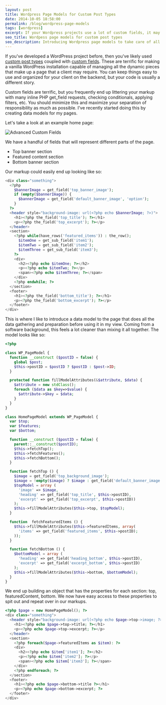 ```yaml
---
layout: post
title: Wordpress Page Models for Custom Post Types
date: 2014-10-05 18:58:00
permalink: /blog/wordpress-page-models
tags: [wordpress]
excerpt: If your Wordpress projects use a lot of custom fields, it may be a good idea to prepare all the data a page may need outside of the view. I've started to introduce page models to my projects, where all the fields are gathered and prepared before I use them in my templates.
seo_title: Wordpess page models for custom post types
seo_description: Introducing Wordpress page models to take care of all your custom fields from your Wordpress custom post types
---
```


If you've developed a WordPress project before, then you've likely used <a title="Wordpress Custom Post Types" href="http://codex.wordpress.org/Post_Types" target="_blank">custom post types</a> coupled with <a title="Advanced Custom Fields" href="http://www.advancedcustomfields.com/" target="_blank">custom fields</a>. These are terrific for making a vanilla WordPress installation capable of managing all the dynamic pieces that make up a page that a client may require. You can keep things easy to use and organized for your client on the backend, but your code is usually a different story.

Custom fields are terrific, but you frequently end up littering your markup with many inline PHP get_field requests, checking conditionals, applying filters, etc. You should minimize this and maximize your separation of responsibility as much as possible. I've recently started doing this by creating data models for my pages.

Let's take a look at an example home page:

<img src="/dist/images/blog/wordpress-page-models/custom-fields.png" alt="Advanced Custom Fields" />

We have a handful of fields that will represent different parts of the page.

- Top banner section
- Featured content section
- Bottom banner section

Our markup could easily end up looking like so:

```php
<div class="something">
  <?php
    $bannerImage = get_field('top_banner_image');
    if (empty($bannerImage)) {
      $bannerImage = get_field('default_banner_image', 'option');
    }
  ?>
  <header style="background-image: url(<?php echo $bannerImage; ?>)">
    <h1><?php the_field('top_title'); ?></h1>
    <p><?php the_field('top_excerpt'); ?></p>
  </header>
  <section>
    <?php while(have_rows('featured_items')) : the_row();
      $itemOne = get_sub_field('item1');
      $itemTwo = get_sub_field('item2');
      $itemThree = get_sub_field('item3');
    ?>
    <div>
      <h2><?php echo $itemOne; ?></h2>
      <p><?php echo $itemTwo; ?></p>
      <span><?php echo $itemThree; ?></span>
    </div>
    <?php endwhile; ?>
  </section>
  <footer>
    <h1><?php the_field('bottom_title'); ?></h1>
    <p><?php the_field('bottom_excerpt'); ?></p>
  </footer>
</div>
```

This is where I like to introduce a data model to the page that does all the data gathering and preparation before using it in my view. Coming from a software background, this feels a lot cleaner than mixing it all together. The model looks like so:

```php
<?php

class WP_PageModel {
  function __construct ($postID = false) {
    global $post;
    $this->postID = $postID ? $postID : $post->ID;
  }

  protected function fillModelAttributes(&$attribute, $data) {
    $attribute = new stdClass();
    foreach ($data as $key=>$value) {
      $attribute->$key = $data;
    }
  }
}

class HomePageModel extends WP_PageModel {
  var $top;
  var $features;
  var $bottom;

  function __construct ($postID = false) {
    parent::__construct($postID);
    $this->fetchTop();
    $this->fetchFeatures();
    $this->fetchBottom();
  }

  function fetchTop () {
    $image = get_field('top_background_image');
    $image = !empty($image) ? $image : get_field('default_banner_image', 'option');
    $topModel = array (
      'image' => $image,
      'heading' => get_field('top_title', $this->postID),
      'excerpt' => get_field('top_excerpt', $this->postID))
    );
    $this->fillModelAttributes($this->top, $topModel);
  }

  function  fetchFeaturedItems () {
    $this->fillModelAttributes($this->featuredItems, array(
      'items' => get_field('featured_items', $this->postID);
    ));
  }

  function fetchBottom () {
    $bottomModel = array (
      'heading' => get_field('heading_bottom', $this->postID),
      'excerpt' => get_field('excerpt_bottom', $this->postID)
    );
    $this->fillModelAttributes($this->bottom, $bottomModel);
  }
}
```

We end up building an object that has the properties for each section: top, featuredContent, bottom. We now have easy access to these properties to spit out and repeat over in our markups.

```php
<?php $page = new HomePageModel(); ?>
<div class="something">
  <header style="background-image: url(<?php echo $page->top->image; ?>)">
    <h1><?php echo $page->top->title; ?></h1>
    <p><?php echo $page->top->excerpt; ?></p>
  </header>
  <section>
    <?php foreach($page->featuredItems as $item): ?>
    <div>
      <h2><?php echo $item['item1']; ?></h2>
      <p><?php echo $item['item2']; ?></p>
      <span><?php echo $item['item3']; ?></span>
    </div>
    <?php endforeach; ?>
  </section>
  <footer>
    <h1><?php echo $page->bottom->title ?></h1>
    <p><?php echo $page->bottom->excerpt; ?>
  </footer>
</div>
```
